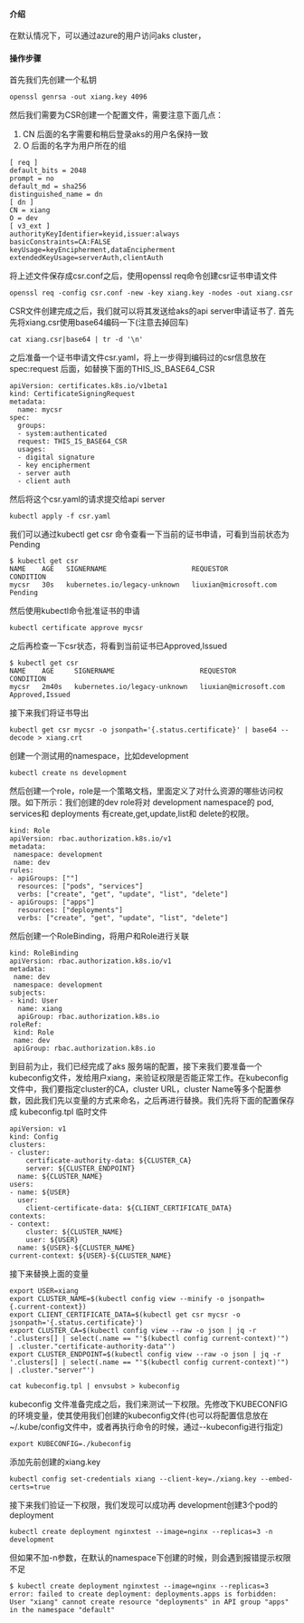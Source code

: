 #### 介绍
在默认情况下，可以通过azure的用户访问aks cluster，


#### 操作步骤
首先我们先创建一个私钥
```
openssl genrsa -out xiang.key 4096
```

然后我们需要为CSR创建一个配置文件，需要注意下面几点：
1. CN 后面的名字需要和稍后登录aks的用户名保持一致
2. O 后面的名字为用户所在的组

```
[ req ]
default_bits = 2048
prompt = no
default_md = sha256
distinguished_name = dn
[ dn ]
CN = xiang
O = dev
[ v3_ext ]
authorityKeyIdentifier=keyid,issuer:always
basicConstraints=CA:FALSE
keyUsage=keyEncipherment,dataEncipherment
extendedKeyUsage=serverAuth,clientAuth
```

将上述文件保存成csr.conf之后，使用openssl req命令创建csr证书申请文件

```
openssl req -config csr.conf -new -key xiang.key -nodes -out xiang.csr
```

CSR文件创建完成之后，我们就可以将其发送给aks的api server申请证书了. 首先先将xiang.csr使用base64编码一下(注意去掉回车)
```
cat xiang.csr|base64 | tr -d '\n'
```

之后准备一个证书申请文件csr.yaml，将上一步得到编码过的csr信息放在spec:request 后面，如替换下面的THIS_IS_BASE64_CSR

```
apiVersion: certificates.k8s.io/v1beta1
kind: CertificateSigningRequest
metadata:
  name: mycsr
spec:
  groups:
  - system:authenticated
  request: THIS_IS_BASE64_CSR
  usages:
  - digital signature
  - key encipherment
  - server auth
  - client auth
```

然后将这个csr.yaml的请求提交给api server
```
kubectl apply -f csr.yaml
```

我们可以通过kubectl get csr 命令查看一下当前的证书申请，可看到当前状态为Pending

```
$ kubectl get csr
NAME    AGE   SIGNERNAME                     REQUESTOR               CONDITION
mycsr   30s   kubernetes.io/legacy-unknown   liuxian@microsoft.com   Pending
```
然后使用kubectl命令批准证书的申请
```
kubectl certificate approve mycsr
```

之后再检查一下csr状态，将看到当前证书已Approved,Issued
```
$ kubectl get csr
NAME    AGE     SIGNERNAME                     REQUESTOR               CONDITION
mycsr   2m40s   kubernetes.io/legacy-unknown   liuxian@microsoft.com   Approved,Issued
```
接下来我们将证书导出
```
kubectl get csr mycsr -o jsonpath='{.status.certificate}' | base64 --decode > xiang.crt
```

创建一个测试用的namespace，比如development
```
kubectl create ns development
```

然后创建一个role，role是一个策略文档，里面定义了对什么资源的哪些访问权限。如下所示：我们创建的dev role将对 development namespace的 pod, services和 deployments 有create,get,update,list和 delete的权限。

```
kind: Role
apiVersion: rbac.authorization.k8s.io/v1
metadata:
 namespace: development
 name: dev
rules:
- apiGroups: [""]
  resources: ["pods", "services"]
  verbs: ["create", "get", "update", "list", "delete"]
- apiGroups: ["apps"]
  resources: ["deployments"]
  verbs: ["create", "get", "update", "list", "delete"]
```

然后创建一个RoleBinding，将用户和Role进行关联

```
kind: RoleBinding
apiVersion: rbac.authorization.k8s.io/v1
metadata:
 name: dev
 namespace: development
subjects:
- kind: User
  name: xiang
  apiGroup: rbac.authorization.k8s.io
roleRef:
 kind: Role
 name: dev
 apiGroup: rbac.authorization.k8s.io
```

到目前为止，我们已经完成了aks 服务端的配置，接下来我们要准备一个kubeconfig文件，发给用户xiang，来验证权限是否能正常工作。在kubeconfig文件中，我们要指定cluster的CA，cluster URL，cluster Name等多个配置参数，因此我们先以变量的方式来命名，之后再进行替换。我们先将下面的配置保存成 kubeconfig.tpl 临时文件

```
apiVersion: v1
kind: Config
clusters:
- cluster:
    certificate-authority-data: ${CLUSTER_CA}
    server: ${CLUSTER_ENDPOINT}
  name: ${CLUSTER_NAME}
users:
- name: ${USER}
  user:
    client-certificate-data: ${CLIENT_CERTIFICATE_DATA}
contexts:
- context:
    cluster: ${CLUSTER_NAME}
    user: ${USER}
  name: ${USER}-${CLUSTER_NAME}
current-context: ${USER}-${CLUSTER_NAME}
```

接下来替换上面的变量
```
export USER=xiang
export CLUSTER_NAME=$(kubectl config view --minify -o jsonpath={.current-context})
export CLIENT_CERTIFICATE_DATA=$(kubectl get csr mycsr -o jsonpath='{.status.certificate}')
export CLUSTER_CA=$(kubectl config view --raw -o json | jq -r '.clusters[] | select(.name == "'$(kubectl config current-context)'") | .cluster."certificate-authority-data"')
export CLUSTER_ENDPOINT=$(kubectl config view --raw -o json | jq -r '.clusters[] | select(.name == "'$(kubectl config current-context)'") | .cluster."server"')

cat kubeconfig.tpl | envsubst > kubeconfig

```

kubeconfig 文件准备完成之后，我们来测试一下权限。先修改下KUBECONFIG的环境变量，使其使用我们创建的kubeconfig文件(也可以将配置信息放在 ~/.kube/config文件中，或者再执行命令的时候，通过--kubeconfig进行指定)
```
export KUBECONFIG=./kubeconfig
```
添加先前创建的xiang.key
```
kubectl config set-credentials xiang --client-key=./xiang.key --embed-certs=true
```

接下来我们验证一下权限，我们发现可以成功再 development创建3个pod的deployment
```
kubectl create deployment nginxtest --image=nginx --replicas=3 -n development
```
但如果不加-n参数，在默认的namespace下创建的时候，则会遇到报错提示权限不足

```
$ kubectl create deployment nginxtest --image=nginx --replicas=3
error: failed to create deployment: deployments.apps is forbidden: User "xiang" cannot create resource "deployments" in API group "apps" in the namespace "default"
```